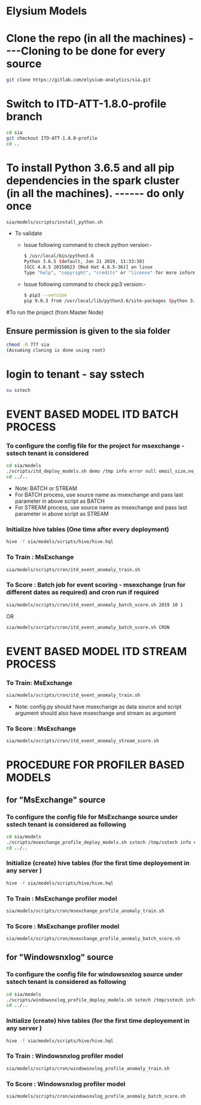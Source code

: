 # Elysium Models

# Clone the repo (in all the machines) ----Cloning to be done for every source
```bash
git clone https://gitlab.com/elysium-analytics/sia.git
```

# Switch to ITD-ATT-1.8.0-profile branch

```bash
cd sia
git checkout ITD-ATT-1.8.0-profile
cd ..
```

# To install Python 3.6.5 and all pip dependencies in the spark cluster (in all the machines). ------ do only once 

```bash
sia/models/scripts/install_python.sh
```
- To validate
    - Issue following command to check python version:-

        ```bash
        $ /usr/local/bin/python3.6 
        Python 3.6.5 (default, Jan 21 2019, 11:33:38) 
        [GCC 4.8.5 20150623 (Red Hat 4.8.5-36)] on linux
        Type "help", "copyright", "credits" or "license" for more information.
        ```
    - Issue following command to check pip3 version:-

        ```bash
        $ pip3 --version
        pip 9.0.3 from /usr/local/lib/python3.6/site-packages (python 3.6)
        ```
        
#To run the project (from Master Node)

## Ensure permission is given to the sia folder
```bash
chmod -R 777 sia
(Assuming cloning is done using root)
```

# login to tenant - say sstech
```bash
su sstech
```

# EVENT BASED MODEL ITD BATCH PROCESS

### To configure the config file for the project for msexchange - sstech tenant is considered

```bash
cd sia/models
./scripts/itd_deploy_models.sh demo /tmp info error null email_size,no_of_receivers \#att-models-log xoxb-501492022263-574304627685-xkt9wroHCGig8NQhZyJYinkt 10.10.150.21 8990 prod "{\"is_nu\":14,\"is_ne\":5,\"is_uatone\":15,\"is_uafromne\":4,\"is_nwpu\":16,\"is_nwpp\":11,\"is_nactpu\":10,\"is_nactpp\":17,\"is_nacnpu\":19,\"is_nacnpp\":1}" 10.10.110.44:6667,10.10.110.45:6667,10.10.110.180:6667 indexing /tmp/checkpoint msexchange  null null <KAFKAGROUPID> BATCH
cd ../..
```
* Note: BATCH or STREAM
* For BATCH process, use source name as msexchange and pass last parameter in above script as BATCH
* For STREAM process, use source name as msexchange and pass last parameter in above script as STREAM

### Initialize hive tables (One time after every deployment)

```bash
hive -f sia/models/scripts/hive/hive.hql
```



### To Train : MsExchange 

```bash
sia/models/scripts/cron/itd_event_anomaly_train.sh
```

### To Score : Batch job for event scoring  - msexchange (run for different dates as required) and cron run if required

```bash
sia/models/scripts/cron/itd_event_anomaly_batch_score.sh 2019 10 1
```

OR

```bash
sia/models/scripts/cron/itd_event_anomaly_batch_score.sh CRON
```


# EVENT BASED MODEL ITD STREAM PROCESS

### To Train: MsExchange 

```bash
sia/models/scripts/cron/itd_event_anomaly_train.sh
```
* Note: config.py should have msexchange as data source and script argument should also have msexchange and stream as argument

### To Score : MsExchange 

```bash
sia/models/scripts/cron/itd_event_anomaly_stream_score.sh 
```

# PROCEDURE FOR PROFILER BASED MODELS 

## for "MsExchange" source

### To configure the config file for MsExchange source under sstech tenant is considered as following
```bash
cd sia/models
./scripts/msexchange_profile_deploy_models.sh sstech /tmp/sstech info error null null \#att-models-log xoxb-501492022263-574304627685-xkt9wroHCGig8NQhZyJYinkt 10.10.110.180 8085 prod "{\"is_nu\":14,\"is_ne\":5,\"is_uatone\":15,\"is_uafromne\":4,\"is_nwpu\":16,\"is_nwpp\":11,\"is_nactpu\":10,\"is_nactpp\":17,\"is_nacnpu\":19,\"is_nacnpp\":1}" 10.10.110.44:6667,10.10.110.49:6667,10.10.110.180:6667 indexing2 /tmp/checkpoint2 msexchange null no_of_emails,ext_sndrs,tot_email_size,avg_email_size r2kafka1 emailmetric
cd ../..
```

### Initialize (create) hive tables (for the first time deployement in any server )
```bash
hive -f sia/models/scripts/hive/hive.hql
```

### To Train : MsExchange profiler model
```bash
sia/models/scripts/cron/msexchange_profile_anomaly_train.sh
```

### To Score : MsExchange profiler model
```bash
sia/models/scripts/cron/msexchange_profile_anomaly_batch_score.sh
```

## for "Windowsnxlog" source

### To configure the config file for windowsnxlog source under sstech tenant is considered as following
```bash
cd sia/models
./scripts/windowsnxlog_profile_deploy_models.sh sstech /tmp/sstech info error null null \#att-models-log xoxb-501492022263-574304627685-xkt9wroHCGig8NQhZyJYinkt 10.10.110.180 8085 prod "{\"is_nu\":14,\"is_ne\":5,\"is_uatone\":15,\"is_uafromne\":4,\"is_nwpu\":16,\"is_nwpp\":11,\"is_nactpu\":10,\"is_nactpp\":17,\"is_nacnpu\":19,\"is_nacnpp\":1}" 10.10.110.44:6667,10.10.110.49:6667,10.10.110.180:6667 indexing2 /tmp/checkpoint2 windowsnxlog null failedlogin_count,fileactivity_count,logins_count,other_scripts_count,pri_count,ps_count r2kafka1 windowsfeatures
cd ../..
```

### Initialize (create) hive tables (for the first time deployement in any server )
```bash
hive -f sia/models/scripts/hive/hive.hql
```

### To Train :  Windowsnxlog profiler model
```bash
sia/models/scripts/cron/windowsnxlog_profile_anomaly_train.sh
```

### To Score : Windowsnxlog profiler model
```bash
sia/models/scripts/cron/windowsnxlog_profile_anomaly_batch_score.sh
```



